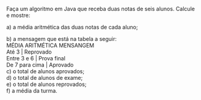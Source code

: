 
Faça um algoritmo em Java que receba duas notas de seis alunos.
Calcule e mostre:

 a) a média aritmética das duas notas de cada aluno;
 <div>b) a mensagem que está na tabela a seguir:
 <div>MÉDIA ARITMÉTICA MENSANGEM<div>
 <div>
 <div>Até 3 		        |  Reprovado
 <div>Entre 3 e 6 	   |  Prova final
 <div>De 7 para cima  |  Aprovado<div>
<div>
<div>

 <div>c) o total de alunos aprovados;
 <div>d) o total de alunos de exame;
 <div>e) o total de alunos reprovados;
 <div>f) a média da turma.
